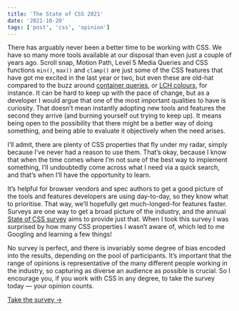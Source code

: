 ```yaml
---
title: 'The State of CSS 2021'
date: '2021-10-20'
tags: ['post', 'css', 'opinion']
---
```


There has arguably never been a better time to be working with CSS. We have so many more tools available at our disposal than even just a couple of years ago. Scroll snap, Motion Path, Level 5 Media Queries and CSS functions `min()`, `max()` and `clamp()` are just some of the CSS features that have got me excited in the last year or two, but even these are old-hat compared to the buzz around [container queries](https://developer.mozilla.org/en-US/docs/Web/CSS/CSS_Container_Queries), or [LCH colours](https://lea.verou.me/2020/04/lch-colors-in-css-what-why-and-how/), for instance. It can be hard to keep up with the pace of change, but as a developer I would argue that one of the most important qualities to have is curiosity. That doesn’t mean instantly adopting new tools and features the second they arrive (and burning yourself out trying to keep up). It means being open to the possibility that there might be a better way of doing something, and being able to evaluate it objectively when the need arises.

I’ll admit, there are plenty of CSS properties that fly under my radar, simply because I’ve never had a reason to use them. That’s okay, because I know that when the time comes where I’m not sure of the best way to implement something, I’ll undoubtedly come across what I need via a quick search, and that’s when I’ll have the opportunity to learn.

It’s helpful for browser vendors and spec authors to get a good picture of the tools and features developers are using day-to-day, so they know what to prioritise. That way, we’ll hopefully get much-longed-for features faster. Surveys are one way to get a broad picture of the industry, and the annual [State of CSS survey](https://survey.stateofjs.com/survey/state-of-css/2021) aims to provide just that. When I took this survey I was surprised by how many CSS properties I wasn’t aware of, which led to me Googling and learning a few things!

No survey is perfect, and there is invariably some degree of bias encoded into the results, depending on the pool of participants. It’s important that the range of opinions is representative of the many different people working in the industry, so capturing as diverse an audience as possible is crucial. So I encourage you, if you work with CSS in any degree, to take the survey today — your opinion counts.

[Take the survey →](https://survey.stateofjs.com/survey/state-of-css/2021)
